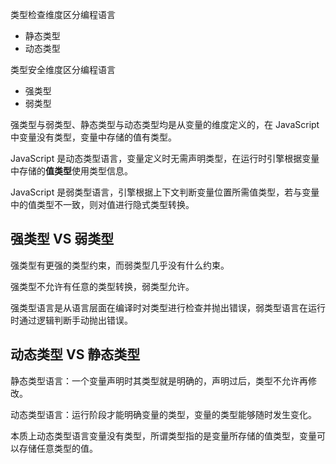 
类型检查维度区分编程语言
- 静态类型
- 动态类型

类型安全维度区分编程语言
- 强类型
- 弱类型

强类型与弱类型、静态类型与动态类型均是从变量的维度定义的，在 JavaScript 中变量没有类型，变量中存储的值有类型。

JavaScript 是动态类型语言，变量定义时无需声明类型，在运行时引擎根据变量中存储的**值类型**使用类型信息。

JavaScript 是弱类型语言，引擎根据上下文判断变量位置所需值类型，若与变量中的值类型不一致，则对值进行隐式类型转换。

## 强类型 VS 弱类型

强类型有更强的类型约束，而弱类型几乎没有什么约束。

强类型不允许有任意的类型转换，弱类型允许。

强类型语言是从语言层面在编译时对类型进行检查并抛出错误，弱类型语言在运行时通过逻辑判断手动抛出错误。

## 动态类型 VS 静态类型

静态类型语言：一个变量声明时其类型就是明确的，声明过后，类型不允许再修改。

动态类型语言：运行阶段才能明确变量的类型，变量的类型能够随时发生变化。

本质上动态类型语言变量没有类型，所谓类型指的是变量所存储的值类型，变量可以存储任意类型的值。
